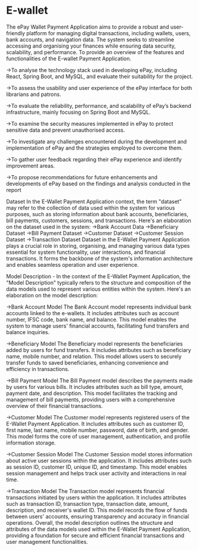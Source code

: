# E-wallet
The ePay Wallet Payment Application aims to provide a robust and user-friendly platform for managing digital transactions, including wallets, users, bank accounts, and navigation data. The system seeks to streamline accessing and organising your finances while ensuring data security, scalability, and performance. To provide an overview of the features and functionalities of the E-wallet Payment Application.

->To analyse the technology stack used in developing ePay, including React, Spring Boot, and MySQL, and evaluate their suitability for the project.

->To assess the usability and user experience of the ePay interface for both librarians and patrons.

->To evaluate the reliability, performance, and scalability of ePay’s backend infrastructure, mainly focusing on Spring Boot and MySQL.

->To examine the security measures implemented in ePay to protect sensitive data and prevent unauthorised access.

->To investigate any challenges encountered during the development and implementation of ePay and the strategies employed to overcome them.

->To gather user feedback regarding their ePay experience and identify improvement areas.

->To propose recommendations for future enhancements and developments of ePay based on the findings and analysis conducted in the report

Dataset In the E-Wallet Payment Application context, the term "dataset" may refer to the collection of data used within the system for various purposes, such as storing information about bank accounts, beneficiaries, bill payments, customers, sessions, and transactions. Here's an elaboration on the dataset used in the system: ->Bank Account Data ->Beneficiary Dataset ->Bill Payment Dataset ->Customer Dataset ->Customer Session Dataset ->Transaction Dataset Dataset in the E-Wallet Payment Application plays a crucial role in storing, organising, and managing various data types essential for system functionality, user interactions, and financial transactions. It forms the backbone of the system's information architecture and enables seamless operation and user experience.

Model Description - In the context of the E-Wallet Payment Application, the "Model Description" typically refers to the structure and composition of the data models used to represent various entities within the system. Here's an elaboration on the model description:

->Bank Account Model The Bank Account model represents individual bank accounts linked to the e-wallets. It includes attributes such as account number, IFSC code, bank name, and balance. This model enables the system to manage users' financial accounts, facilitating fund transfers and balance inquiries.

->Beneficiary Model The Beneficiary model represents the beneficiaries added by users for fund transfers. It includes attributes such as beneficiary name, mobile number, and relation. This model allows users to securely transfer funds to saved beneficiaries, enhancing convenience and efficiency in transactions.

->Bill Payment Model The Bill Payment model describes the payments made by users for various bills. It includes attributes such as bill type, amount, payment date, and description. This model facilitates the tracking and management of bill payments, providing users with a comprehensive overview of their financial transactions.

->Customer Model The Customer model represents registered users of the E-Wallet Payment Application. It includes attributes such as customer ID, first name, last name, mobile number, password, date of birth, and gender. This model forms the core of user management, authentication, and profile information storage.

->Customer Session Model The Customer Session model stores information about active user sessions within the application. It includes attributes such as session ID, customer ID, unique ID, and timestamp. This model enables session management and helps track user activity and interactions in real time.

->Transaction Model The Transaction model represents financial transactions initiated by users within the application. It includes attributes such as transaction ID, transaction type, transaction date, amount, description, and receiver's wallet ID. This model records the flow of funds between users' accounts, ensuring transparency and accuracy in financial operations. Overall, the model description outlines the structure and attributes of the data models used within the E-Wallet Payment Application, providing a foundation for secure and efficient financial transactions and user management functionalities.
